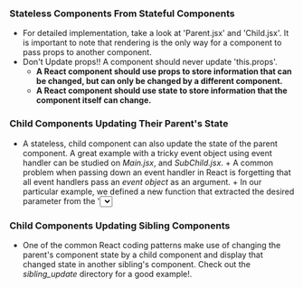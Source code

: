 ### Stateless Components From Stateful Components
- For detailed implementation, take a look at 'Parent.jsx' and 'Child.jsx'. It
is important to note that rendering is the only way for a component to pass
props to another component.
- Don't Update props!! A component should never update 'this.props'.
    - **A React component should use props to store information that can be
    changed, but can only be changed by a different component.**
    - **A React component should use state to store information that the
    component itself can change.**
### Child Components Updating Their Parent's State
- A stateless, child component can also update the state of the parent component.
A great example with a tricky event object using event handler can be studied
on *Main.jsx*, and *SubChild.jsx*.
        + A common problem when passing down an event handler in React is forgetting
        that all event handlers pass an *event object* as an argument.
        + In our particular example, we defined a new function that extracted the
        desired parameter from the '<select>' tag.

### Child Components Updating Sibling Components
- One of the common React coding patterns make use of changing the parent's
component state by a child component and display that changed state in another
sibling's component. Check out the *sibling_update* directory for a good example!. 
